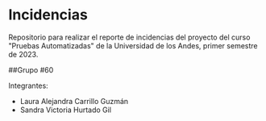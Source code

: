 # Incidencias

Repositorio para realizar el reporte de incidencias del proyecto del curso "Pruebas Automatizadas" de la Universidad de los Andes, primer semestre de 2023.

##Grupo #60

Integrantes:
- Laura Alejandra Carrillo Guzmán
- Sandra Victoria Hurtado Gil

